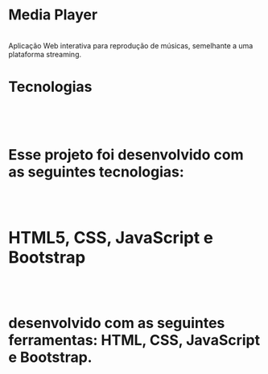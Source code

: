 # Media Player
<br>
Aplicação Web interativa para reprodução de músicas, semelhante a uma plataforma streaming.
<br>
<h1>Tecnologias<h1>
<br>  
<p>Esse projeto foi desenvolvido com as seguintes tecnologias:</p>
<br>  
<p style="font-size:2rem;">HTML5, CSS, JavaScript e Bootstrap</p>
<br>



desenvolvido com as seguintes ferramentas: HTML, CSS, JavaScript e Bootstrap.

